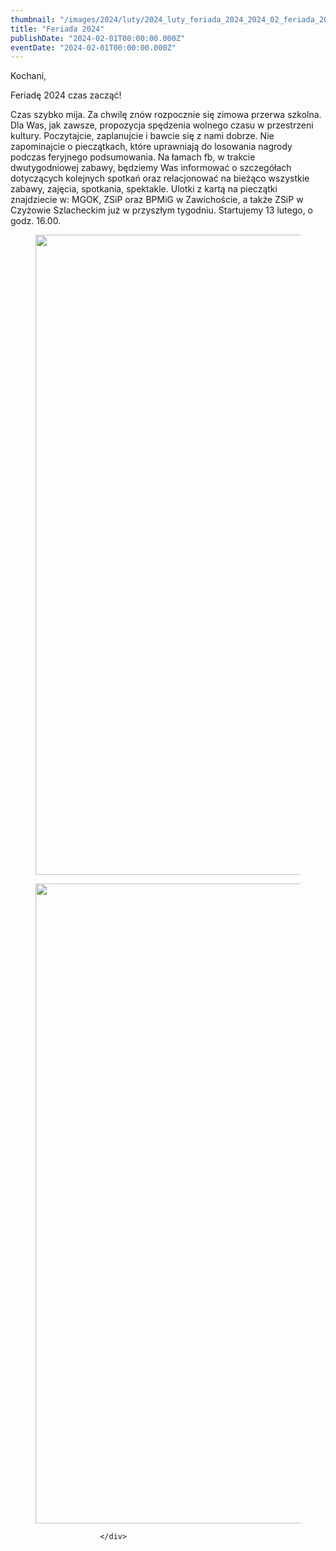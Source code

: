 ```yaml
---
thumbnail: "/images/2024/luty/2024_luty_feriada_2024_2024_02_feriada_2024_feriada-2023-plakat-732x1024.jpg"
title: "Feriada 2024"
publishDate: "2024-02-01T00:00:00.000Z"
eventDate: "2024-02-01T00:00:00.000Z"
---
```


<div class="entry-content">
							
							
<p> </p><p class="MsoNormal">Kochani,</p><p class="MsoNormal">Feriadę 2024 czas zacząć!</p><p class="MsoNormal">Czas szybko mija. Za chwilę znów rozpocznie się zimowa przerwa szkolna. Dla Was, jak zawsze, propozycja spędzenia wolnego czasu w przestrzeni kultury. Poczytajcie, zaplanujcie i bawcie się z nami dobrze. Nie zapominajcie o pieczątkach, które uprawniają do losowania nagrody podczas feryjnego podsumowania. Na łamach fb, w trakcie dwutygodniowej zabawy, będziemy Was informować o szczegółach dotyczących kolejnych spotkań oraz relacjonować na bieżąco wszystkie zabawy, zajęcia, spotkania, spektakle. Ulotki z kartą na pieczątki znajdziecie w: MGOK, ZSiP oraz BPMiG w Zawichoście, a także ZSiP w Czyżowie Szlacheckim już w przyszłym tygodniu. Startujemy 13 lutego, o godz. 16.00.</p><p></p>



<figure class="wp-block-image size-large"><a href="http://mgok-zawichost.pl/wp-content/uploads/2024/02/feriada-2023-plakat-scaled.jpg"><img fetchpriority="high" decoding="async" width="732" height="1024" src="/images/2024/luty/2024_luty_feriada_2024_2024_02_feriada_2024_feriada-2023-plakat-732x1024.jpg" alt="" class="wp-image-10269" srcset="/images/2024/luty/2024_luty_feriada_2024_2024_02_feriada_2024_feriada-2023-plakat-732x1024.jpg 732w, /images/2024/luty/feriada-2023-plakat-214x300.jpg 214w, /images/2024/luty/feriada-2023-plakat-768x1075.jpg 768w, /images/2024/luty/feriada-2023-plakat-1097x1536.jpg 1097w, /images/2024/luty/feriada-2023-plakat-1463x2048.jpg 1463w, /images/2024/luty/feriada-2023-plakat-scaled.jpg 1829w" sizes="(max-width: 732px) 100vw, 732px"></a></figure>



<figure class="wp-block-image size-large"><a href="http://mgok-zawichost.pl/wp-content/uploads/2024/02/feriada-2023-druga-strona.jpg"><img decoding="async" width="726" height="1024" src="/images/2024/luty/2024_luty_feriada_2024_2024_02_feriada_2024_feriada-2023-druga-strona-726x1024.jpg" alt="" class="wp-image-10270" srcset="/images/2024/luty/2024_luty_feriada_2024_2024_02_feriada_2024_feriada-2023-druga-strona-726x1024.jpg 726w, /images/2024/luty/feriada-2023-druga-strona-213x300.jpg 213w, /images/2024/luty/feriada-2023-druga-strona-768x1084.jpg 768w, /images/2024/luty/feriada-2023-druga-strona-1089x1536.jpg 1089w, /images/2024/luty/feriada-2023-druga-strona-1451x2048.jpg 1451w, /images/2024/luty/feriada-2023-druga-strona.jpg 1713w" sizes="(max-width: 726px) 100vw, 726px"></a></figure>
						
						</div>
